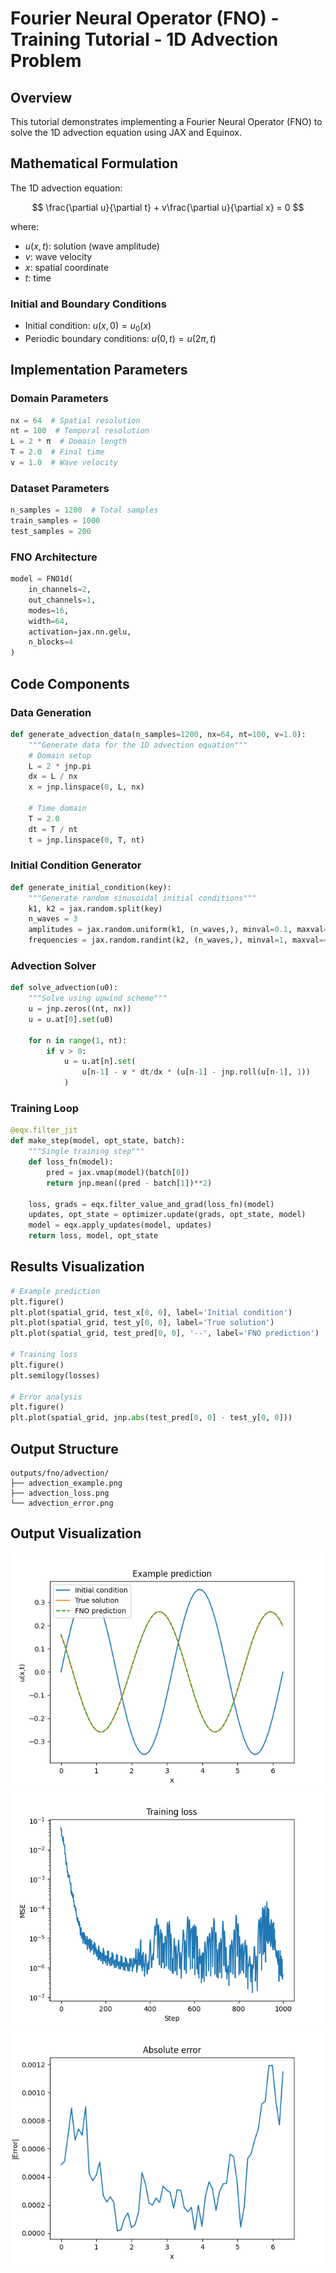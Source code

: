 # Fourier Neural Operator (FNO) - Training Tutorial - 1D Advection Problem

## Overview

This tutorial demonstrates implementing a Fourier Neural Operator (FNO) to solve the 1D advection equation using JAX and Equinox.

## Mathematical Formulation

The 1D advection equation:

$$
\frac{\partial u}{\partial t} + v\frac{\partial u}{\partial x} = 0
$$

where:
- $u(x,t)$: solution (wave amplitude)
- $v$: wave velocity
- $x$: spatial coordinate
- $t$: time

### Initial and Boundary Conditions

- Initial condition: $u(x,0) = u_0(x)$
- Periodic boundary conditions: $u(0,t) = u(2\pi,t)$

## Implementation Parameters

### Domain Parameters
```python
nx = 64  # Spatial resolution
nt = 100  # Temporal resolution
L = 2 * π  # Domain length
T = 2.0  # Final time
v = 1.0  # Wave velocity
```

### Dataset Parameters
```python
n_samples = 1200  # Total samples
train_samples = 1000
test_samples = 200
```

### FNO Architecture
```python
model = FNO1d(
    in_channels=2,
    out_channels=1,
    modes=16,
    width=64,
    activation=jax.nn.gelu,
    n_blocks=4
)
```

## Code Components

### Data Generation
```python
def generate_advection_data(n_samples=1200, nx=64, nt=100, v=1.0):
    """Generate data for the 1D advection equation"""
    # Domain setup
    L = 2 * jnp.pi
    dx = L / nx
    x = jnp.linspace(0, L, nx)
    
    # Time domain
    T = 2.0
    dt = T / nt
    t = jnp.linspace(0, T, nt)
```

### Initial Condition Generator
```python
def generate_initial_condition(key):
    """Generate random sinusoidal initial conditions"""
    k1, k2 = jax.random.split(key)
    n_waves = 3
    amplitudes = jax.random.uniform(k1, (n_waves,), minval=0.1, maxval=1.0)
    frequencies = jax.random.randint(k2, (n_waves,), minval=1, maxval=4)
```

### Advection Solver
```python
def solve_advection(u0):
    """Solve using upwind scheme"""
    u = jnp.zeros((nt, nx))
    u = u.at[0].set(u0)
    
    for n in range(1, nt):
        if v > 0:
            u = u.at[n].set(
                u[n-1] - v * dt/dx * (u[n-1] - jnp.roll(u[n-1], 1))
            )
```

### Training Loop
```python
@eqx.filter_jit
def make_step(model, opt_state, batch):
    """Single training step"""
    def loss_fn(model):
        pred = jax.vmap(model)(batch[0])
        return jnp.mean((pred - batch[1])**2)
    
    loss, grads = eqx.filter_value_and_grad(loss_fn)(model)
    updates, opt_state = optimizer.update(grads, opt_state, model)
    model = eqx.apply_updates(model, updates)
    return loss, model, opt_state
```

## Results Visualization

```python
# Example prediction
plt.figure()
plt.plot(spatial_grid, test_x[0, 0], label='Initial condition')
plt.plot(spatial_grid, test_y[0, 0], label='True solution')
plt.plot(spatial_grid, test_pred[0, 0], '--', label='FNO prediction')

# Training loss
plt.figure()
plt.semilogy(losses)

# Error analysis
plt.figure()
plt.plot(spatial_grid, jnp.abs(test_pred[0, 0] - test_y[0, 0]))
```

## Output Structure

```
outputs/fno/advection/
├── advection_example.png
├── advection_loss.png
└── advection_error.png
```

## Output Visualization


![Advection example](outputs/advection/advection_example.png)
![Advection Loss](outputs/advection/advection_loss.png)
![Error](outputs/advection/advection_error.png)